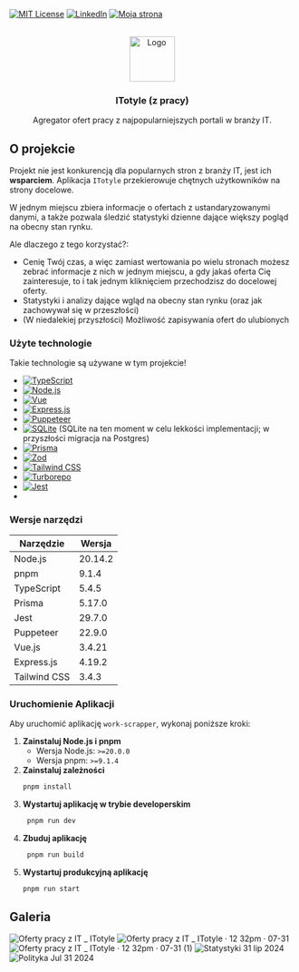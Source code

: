 <!-- PROJECT SHIELDS -->
<!--
*** I'm using markdown "reference style" links for readability.
*** Reference links are enclosed in brackets [ ] instead of parentheses ( ).
*** See the bottom of this document for the declaration of the reference variables
*** for contributors-url, forks-url, etc. This is an optional, concise syntax you may use.
*** https://www.markdownguide.org/basic-syntax/#reference-style-links
-->
[linkedin-url]: https://www.linkedin.com/in/bartosz-stefaniak-a82727222/
[website-url]: https://bstefaniak.pl/

[![MIT License][license-shield]][license-url]
[![LinkedIn][linkedin-shield]][linkedin-url]
[![Moja strona][me-shield]][website-url]

<!-- PROJECT LOGO -->
<br />
<div align="center">
  <a href="https://github.com/othneildrew/Best-README-Template">
    <img src="apps/frontend/public/logo.svg" alt="Logo" width="80" height="80">
  </a>

<h3 align="center">ITotyle (z pracy)</h3>

  <p align="center">
   Agregator ofert pracy z najpopularniejszych portali w branży IT.
    <br />
  </p>
</div>

<!-- ABOUT THE PROJECT -->
## O projekcie
Projekt nie jest konkurencją dla popularnych stron z branży IT, jest ich **wsparciem**. Aplikacja `ITotyle` przekierowuje chętnych użytkowników na strony 
docelowe. 

W jednym miejscu zbiera informacje o ofertach z ustandaryzowanymi danymi, a także pozwala śledzić statystyki dzienne dające większy pogląd na obecny stan rynku.

Ale dlaczego z tego korzystać?:
* Cenię Twój czas, a więc zamiast wertowania po wielu stronach możesz zebrać informacje z nich w jednym miejscu, a gdy jakaś oferta Cię zainteresuje, to i tak jednym kliknięciem przechodzisz do docelowej oferty.
* Statystyki i analizy dające wgląd na obecny stan rynku (oraz jak zachowywał się w przeszłości)
* (W niedalekiej przyszłości) Możliwość zapisywania ofert do ulubionych

### Użyte technologie

Takie technologie są używane w tym projekcie!

* [![TypeScript][typescript-shield]][typescript-url]
* [![Node.js][nodejs-shield]][nodejs-url]
* [![Vue][Vue.js]][Vue-url]
* [![Express.js][expressjs-shield]][expressjs-url]
* [![Puppeteer][puppeteer-shield]][puppeteer-url]
* [![SQLite][sqlite-shield]][sqlite-url] (SQLite na ten moment w celu lekkości implementacji; w przyszłości migracja na Postgres)
* [![Prisma][prisma-shield]][prisma-url]
* [![Zod][zod-shield]][zod-url]
* [![Tailwind CSS][tailwind-shield]][tailwind-url]
* [![Turborepo][turborepo-shield]][turborepo-url]
* [![Jest][jest-shield]][jest-url]
* 
### Wersje narzędzi

| Narzędzie         | Wersja  |
|-------------------|---------|
| Node.js           | 20.14.2 |
| pnpm              | 9.1.4   |
| TypeScript        | 5.4.5   |
| Prisma            | 5.17.0  |
| Jest              | 29.7.0  |
| Puppeteer         | 22.9.0  |
| Vue.js            | 3.4.21  |
| Express.js        | 4.19.2  |
| Tailwind CSS      | 3.4.3   |


### Uruchomienie Aplikacji

Aby uruchomić aplikację `work-scrapper`, wykonaj poniższe kroki:

1. **Zainstaluj Node.js i pnpm**
    - Wersja Node.js: `>=20.0.0`
    - Wersja pnpm: `>=9.1.4`
2. **Zainstaluj zależności**
   ```sh
   pnpm install
3. **Wystartuj aplikację w trybie developerskim**
   ```sh
    pnpm run dev
4. **Zbuduj aplikację**
   ```sh
    pnpm run build
4. **Wystartuj produkcyjną aplikację**
    ```sh
    pnpm run start

## Galeria
![Oferty pracy z IT _ ITotyle](https://github.com/user-attachments/assets/cb59cd6b-f7a5-4f26-96fc-e62891f3c22a)
![Oferty pracy z IT _ ITotyle · 12 32pm · 07-31](https://github.com/user-attachments/assets/6d4b4299-acdc-4885-848b-eaad8ec76d3b)
![Oferty pracy z IT _ ITotyle · 12 32pm · 07-31 (1)](https://github.com/user-attachments/assets/f8943395-359f-4e93-a10d-b0564a421e60)
![Statystyki 31 lip 2024](https://github.com/user-attachments/assets/64c94006-2a54-4ecf-83bd-662fc4a8ba8a)
![Polityka Jul 31 2024](https://github.com/user-attachments/assets/6330567d-5393-4f48-9c11-1f61aabcf1eb)


<!-- MARKDOWN LINKS & IMAGES -->
<!-- https://www.markdownguide.org/basic-syntax/#reference-style-links -->
[contributors-shield]: https://img.shields.io/github/contributors/othneildrew/Best-README-Template.svg?style=for-the-badge
[contributors-url]: https://github.com/othneildrew/Best-README-Template/graphs/contributors
[forks-shield]: https://img.shields.io/github/forks/othneildrew/Best-README-Template.svg?style=for-the-badge
[forks-url]: https://github.com/othneildrew/Best-README-Template/network/members
[stars-shield]: https://img.shields.io/github/stars/othneildrew/Best-README-Template.svg?style=for-the-badge
[stars-url]: https://github.com/othneildrew/Best-README-Template/stargazers
[issues-shield]: https://img.shields.io/github/issues/othneildrew/Best-README-Template.svg?style=for-the-badge
[issues-url]: https://github.com/othneildrew/Best-README-Template/issues
[license-shield]: https://img.shields.io/github/license/othneildrew/Best-README-Template.svg?style=for-the-badge
[license-url]: https://github.com/othneildrew/Best-README-Template/blob/master/LICENSE.txt
[linkedin-shield]: https://img.shields.io/badge/-LinkedIn-black.svg?style=for-the-badge&logo=linkedin&colorB=555
[me-shield]: https://img.shields.io/badge/Portfolio-link-55?logo=aboutdotme&style=for-the-badge
[linkedin-url]: https://linkedin.com/in/othneildrew
[product-screenshot]: images/screenshot.png
[Next.js]: https://img.shields.io/badge/next.js-000000?style=for-the-badge&logo=nextdotjs&logoColor=white
[Next-url]: https://nextjs.org/
[React.js]: https://img.shields.io/badge/React-20232A?style=for-the-badge&logo=react&logoColor=61DAFB
[React-url]: https://reactjs.org/
[Vue.js]: https://img.shields.io/badge/Vue.js-35495E?style=for-the-badge&logo=vuedotjs&logoColor=4FC08D
[Vue-url]: https://vuejs.org/
[Angular.io]: https://img.shields.io/badge/Angular-DD0031?style=for-the-badge&logo=angular&logoColor=white
[Angular-url]: https://angular.io/
[Svelte.dev]: https://img.shields.io/badge/Svelte-4A4A55?style=for-the-badge&logo=svelte&logoColor=FF3E00
[Svelte-url]: https://svelte.dev/
[Laravel.com]: https://img.shields.io/badge/Laravel-FF2D20?style=for-the-badge&logo=laravel&logoColor=white
[Laravel-url]: https://laravel.com
[Bootstrap.com]: https://img.shields.io/badge/Bootstrap-563D7C?style=for-the-badge&logo=bootstrap&logoColor=white
[Bootstrap-url]: https://getbootstrap.com
[JQuery.com]: https://img.shields.io/badge/jQuery-0769AD?style=for-the-badge&logo=jquery&logoColor=white
[expressjs-shield]: https://img.shields.io/badge/Express.js-404D59?style=for-the-badge&logo=express&logoColor=white
[expressjs-url]: https://expressjs.com/
[typescript-shield]: https://img.shields.io/badge/TypeScript-007ACC?style=for-the-badge&logo=typescript&logoColor=white
[typescript-url]: https://www.typescriptlang.org/
[sqlite-shield]: https://img.shields.io/badge/SQLite-003B57?style=for-the-badge&logo=sqlite&logoColor=white
[sqlite-url]: https://www.sqlite.org/
[zod-shield]: https://img.shields.io/badge/Zod-ECC0FF?style=for-the-badge&logo=graphql&logoColor=white
[zod-url]: https://github.com/colinhacks/zod
[nodejs-shield]: https://img.shields.io/badge/Node.js-43853D?style=for-the-badge&logo=node.js&logoColor=white
[nodejs-url]: https://nodejs.org/
[prisma-shield]: https://img.shields.io/badge/Prisma-2D3748?style=for-the-badge&logo=prisma&logoColor=white
[prisma-url]: https://www.prisma.io/
[tailwind-shield]: https://img.shields.io/badge/Tailwind_CSS-38B2AC?style=for-the-badge&logo=tailwind-css&logoColor=white
[tailwind-url]: https://tailwindcss.com/
[turborepo-shield]: https://img.shields.io/badge/Turborepo-000000?style=for-the-badge&logo=turborepo&logoColor=white
[turborepo-url]: https://turbo.build/repo
[jest-shield]: https://img.shields.io/badge/Jest-C21325?style=for-the-badge&logo=jest&logoColor=white
[jest-url]: https://jestjs.io/
[puppeteer-shield]: https://img.shields.io/badge/Puppeteer-40B5A4?style=for-the-badge&logo=puppeteer&logoColor=white
[puppeteer-url]: https://pptr.dev/

